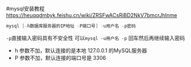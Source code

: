 #mysql安装教程
https://heuqqdmbyk.feishu.cn/wiki/ZRSFwACsRiBD2NkV7bmcrJhInme

```Java
mysql [-h数据库服务器的IP地址 -P端口号] -u用户名 -p密码 
```

`-p`直接输入密码具有不安全性
可以`mysql -u用户名 -p` 回车然后再继续输入密码
- h 参数不加，默认连接的是本地 127.0.0.1 的MySQL服务器
- P 参数不加，默认连接的端口号是 3306

